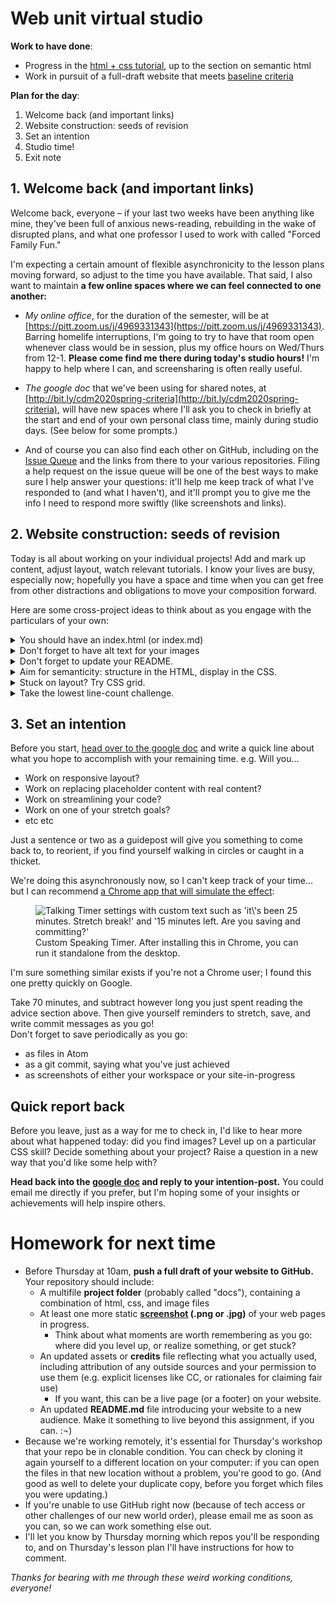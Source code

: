# Web unit virtual studio

**Work to have done**:

* Progress in the [html + css tutorial](https://internetingishard.com/html-and-css/), up to the section on semantic html
* Work in pursuit of a full-draft website that meets [baseline criteria](http://bit.ly/cdm2020spring-criteria#heading=h.z8d1igk08a86)


**Plan for the day**:

1. Welcome back (and important links)
2. Website construction: seeds of revision
3. Set an intention
4. Studio time!
5. Exit note


## 1. Welcome back (and important links)
Welcome back, everyone – if your last two weeks have been anything like mine, they've been full of anxious news-reading, rebuilding in the wake of disrupted plans, and what one professor I used to work with called "Forced Family Fun."

I'm expecting a certain amount of flexible asynchronicity to the lesson plans moving forward, so adjust to the time you have available. That said, I also want to maintain **a few online spaces where we can feel connected to one another:**

* _My online office_, for the duration of the semester, will be at [https://pitt.zoom.us/j/4969331343](https://pitt.zoom.us/j/4969331343). Barring homelife interruptions, I'm going to try to have that room open whenever class would be in session, plus my office hours on Wed/Thurs from 12-1. **Please come find me there during today's studio hours!** I'm happy to help where I can, and screensharing is often really useful.

* _The google doc_ that we've been using for shared notes, at [http://bit.ly/cdm2020spring-criteria](http://bit.ly/cdm2020spring-criteria), will have new spaces where I'll ask you to check in briefly at the start and end of your own personal class time, mainly during studio days. (See below for some prompts.)

* And of course you can also find each other on GitHub, including on the [Issue Queue]({{site.github.issues_url}}) and the links from there to your various repositories. Filing a help request on the issue queue will be one of the best ways to make sure I help answer your questions: it'll help me keep track of what I've responded to (and what I haven't), and it'll prompt you to give me the info I need to respond more swiftly (like screenshots and links).


## 2. Website construction: seeds of revision

Today is all about working on your individual projects! Add and mark up content, adjust layout, watch relevant tutorials. I know your lives are busy, especially now; hopefully you have a space and time when you can get free from other distractions and obligations to move your composition forward.

Here are some cross-project ideas to think about as you engage with the particulars of your own:

<details>
<summary>You should have an index.html (or index.md)</summary>
By default, this is what a web browser will display when you just type in the URL of your website: it is, in other words, the default filename for your home page. If your home page currently has another filename, <a href="https://www.lifewire.com/index-html-page-3466505">you probably want to change it to index.html</a>. You can always keep your more interesting name as the &lt;title&gt;!
</details>

<details>
<summary>Don't forget to have alt text for your images</summary>
Text-alternatives, which you add to images using <code>&lt;img alt="text description here" src="path/to/source.jpg"&gt;</code>, are a required element in validated html. They're also really helpful, and not only to blind users: they make the html file more readable on its own, and thus more semantic, and they help you troubleshoot layout when image paths are broken by showing you where each image is trying to appear. For more guidance on how to write useful alt text, see <a href="https://webaim.org/techniques/alttext/">https://webaim.org/techniques/alttext/</a>.
</details>

<details>
<summary>Don't forget to update your README.</summary>
This is what GitHub Pages will display if you don't have an index file, but it's also a kind of cover letter for your code. The README should have a brief description of the project, and may I also suggest an active link to your live website, if you have one?
</details>


<details>
<summary>Aim for semanticity: structure in the HTML, display in the CSS.</summary>

<p>If you have hard-coded display using HTML elements like &lt;center&gt;, &lt;font&gt;, or &lt;b&gt;, or if you have inline style set with the "style" attribute on individual elements, I encourage you to look for ways to do this instead with CSS. This is a matter of both flexibility and accessibility, and it makes it a lot easier to revise if you later decide to, say, change your color scheme: you just have to change one line in the CSS, rather than search for every explicit tag.</p>

<p>For some things, this separation even makes it easier to decide what you want: you can play with the CSS rules (and select colors!) directly in the browser's inspector, and then grab what you want. Firefox is especially user-friendly for this. See <a href="lesson-18">last class's lesson plan</a> (wow, that was a long time ago) for a gif of what this might look like.</p>
</details>

<details>
<summary>Stuck on layout? Try CSS grid.</summary>

<p>I assigned <a href="https://medium.com/deemaze-software/css-grid-layout-crossed-sections-fca9e956e725">a great Medium post introducing the reader to CSS Grid</a> as homework after lesson 17, but it's probably worth revisiting now that you've had a little more experience. The latest CSS approach to layout, Grid is new enough that it's not in the "Interneting is Hard" tutorial, but old enough that it's now has almost universal browser support.</p>

<p>What I like about this particular tutorial – just a 7-minute read, the header helpfully informs me – is that it's embedded not only with images, but with short screen-capture GIFs that demonstrate in a very immediate way what happens to the layout when a new CSS rule is added.</p>

<p>Author Rafaela Ferro also does a great job of keeping the tone light by focusing on cute pictures of dogs. I also recommend her follow-up tutorial on <a href="https://medium.com/deemaze-software/css-grid-responsive-layouts-and-components-eee1badd5a2f">using CSS Grid to create responsive layout</a> – which is, she argues, even easier to do with Grid than with Flexbox (let alone Float).</p>

</details>


<details>
<summary>Take the lowest line-count challenge.</summary>
<p>In the HTML, consider whether you need all the &lt;div&gt;s you have, or whether you could put the relevant class directly on the element inside it. (You might well need the container for flexbox or grid layout.) The way I think of &lt;div&gt; is that it groups together several items, kind of like the "group" button in PowerPoint or the layer-groups in GIMP: if you only have one thing inside a &lt;div&gt;, you probably don't need it.</p>

<p>In CSS, look for ways to consolidate rules to avoid repeating yourself. For example, any style you need to apply more than once should probably use a <em>class</em> selector that you can re-use several times in your HTML, rather than an <em>id</em> (which you can only use once).</p>

<p>Bear in mind that the <em>cascading</em> aspect of CSS means you can combine rules, so <strong>you can define a general class for (say) images and then add or override just one or two lines for a subclass:</strong></p>

<figure>
<img src="../assets/img/multiclass-css.jpg" alt="example of html element with two css classes." />
<figcaption>Use a space between the several classes.</figcaption>
</figure>

<p>Rules at the same level of specificity will be applied in the order they appear in the CSS, so later rules override over earlier ones.</p>
</details>


<!--
<summary>Consider leveling up on semantic HTML.</summary>

<p>If you're drowning in "div soup," it may help you to know that HTML5 includes a number of elements that function in basically the same way, but are a lot easier to read: things like <code>&lt;header&gt;</code>, <code>&lt;section&gt;</code>, and <code>&lt;nav&gt;</code>.</p>

<p>Read all about <a href="https://internetingishard.com/html-and-css/semantic-html/">semantic html in the Interneting is Hard tutorial</a>!</p>
</details>


<details>
<summary>Articulate permissions.</summary>

<p>If you're using resources you didn't make yourself, be sure to include enough information to recover where it came from: a direct link to the image and to the specific license (if there is one) is ideal. Where to do this? Ideally, somewhere small under the image itself. (There's a semantic html way of doing this with &lt;figure&gt; and &lt;figcaption&gt;.) Alternately, you can have a rights page somewhere, or use the site footer – or link to an external CREDITS file in your repo.</p>

<p><em>NB: If an image is under copyright, you can still use it if you can make a good case that it's a Fair Use.</em>  See <em>Writer/Designer</em> page 156 to review the Four Factors you need to consider.</p>
</details>

<details>
<summary>Consider titles.</summary>

A title can provide a context, a clue, a genre, a commentary; it can add an extra layer to viewer expectations. In previous units, you were titling your entire project; for a website, every page has its own <code>&lt;title&gt;</code> element in the <code>&lt;head&gt;</code>, which will show up in the browser's tab. These titles <em>could</em> be the same for all your pages, but they could also vary. What text do you want on top of the window, to show users where they are?
</details>

-->


## 3. Set an intention
<div class="alert alert-success">
Before you start, <a href="http://bit.ly/cdm2020spring-criteria#heading=h.qobrtj4szd0b">head over to the google doc</a> and write a quick line about what you hope to accomplish with your remaining time. e.g. Will you...
  <ul>
    <li>Work on responsive layout?</li>
    <li>Work on replacing placeholder content with real content?</li>
    <li>Work on streamlining your code?</li>
    <li>Work on one of your stretch goals?</li>
    <li>etc etc</li>
  </ul>
Just a sentence or two as a guidepost will give you something to come back to, to reorient, if you find yourself walking in circles or caught in a thicket.
</div>

We're doing this asynchronously now, so I can't keep track of your time... but I can recommend <a href="https://chrome.google.com/webstore/detail/talking-timer-custom-spea/cbbmoeglgokhkbnnfpoeciheapicdphm?hl=en">a Chrome app that will simulate the effect</a>:

<figure>
<img src="../assets/img/custom-talking-timer.png" alt="Talking Timer settings with custom text such as 'it\'s been 25 minutes. Stretch break!' and '15 minutes left. Are you saving and committing?'" />
<figcaption>Custom Speaking Timer. After installing this in Chrome, you can run it standalone from the desktop.</figcaption>
</figure>

I'm sure something similar exists if you're not a Chrome user; I found this one pretty quickly on Google.

<div class="alert alert-success">
Take 70 minutes, and subtract however long you just spent reading the advice section above. Then give yourself reminders to stretch, save, and write commit messages as you go!
</div>

<div class="alert alert-warning">
Don't forget to save periodically as you go:
 <ul>
   <li>as files in Atom</li>
   <li>as a git commit, saying what you've just achieved</li>
   <li>as screenshots of either your workspace or your site-in-progress</li>
 </ul>
</div>

## Quick report back

Before you leave, just as a way for me to check in, I'd like to hear more about what happened today: did you find images? Level up on a particular CSS skill? Decide something about your project? Raise a question in a new way that you'd like some help with?

**Head back into the [google doc](http://bit.ly/cdm2020spring-criteria#heading=h.qobrtj4szd0b) and reply to your intention-post.** You could email me directly if you prefer, but I'm hoping some of your insights or achievements will help inspire others.


# Homework for next time

* Before Thursday at 10am, **push a full draft of your website to GitHub.** Your repository should include:
   - A multifile **project folder** (probably called "docs"), containing a combination of html, css, and image files
   - At least one more static **<a href="https://www.take-a-screenshot.org/">screenshot</a> (.png or .jpg)** of your web pages in progress.
     * Think about what moments are worth remembering as you go: where did you level up, or realize something, or get stuck?
   - An updated assets or **credits** file reflecting what you actually used, including attribution of any outside sources and your permission to use them (e.g. explicit licenses like CC, or rationales for claiming fair use)
      * If you want, this can be a live page (or a footer) on your website.
   - An updated **README.md** file introducing your website to a new audience. Make it something to live beyond this assignment, if you can. :¬)
* Because we're working remotely, it's essential for Thursday's workshop that your repo be in clonable condition. You can check by cloning it again yourself to a different location on your computer: if you can open the files in that new location without a problem, you're good to go. (And good as well to delete your duplicate copy, before you forget which files you were updating.)
* If you're unable to use GitHub right now (because of tech access or other challenges of our new world order), please email me as soon as you can, so we can work something else out.
* I'll let you know by Thursday morning which repos you'll be responding to, and on Thursday's lesson plan I'll have instructions for how to comment.

_Thanks for bearing with me through these weird working conditions, everyone!_
